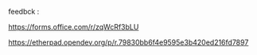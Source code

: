 feedbck : 

https://forms.office.com/r/zqWcRf3bLU



https://etherpad.opendev.org/p/r.79830bb6f4e9595e3b420ed216fd7897
